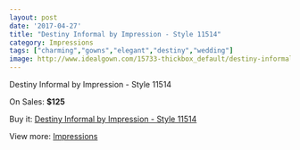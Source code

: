 ```yaml
---
layout: post
date: '2017-04-27'
title: "Destiny Informal by Impression - Style 11514"
category: Impressions
tags: ["charming","gowns","elegant","destiny","wedding"]
image: http://www.idealgown.com/15733-thickbox_default/destiny-informal-by-impression-style-11514.jpg
---
```

Destiny Informal by Impression - Style 11514

On Sales: **$125**
<a href="https://www.idealgown.com/en/impressions/6287-destiny-informal-by-impression-style-11514.html"><amp-img layout="responsive" width="600" height="600" src="//www.idealgown.com/15733-thickbox_default/destiny-informal-by-impression-style-11514.jpg" alt="Destiny Informal by Impression - Style 11514 0" /></a>
<a href="https://www.idealgown.com/en/impressions/6287-destiny-informal-by-impression-style-11514.html"><amp-img layout="responsive" width="600" height="600" src="//www.idealgown.com/15734-thickbox_default/destiny-informal-by-impression-style-11514.jpg" alt="Destiny Informal by Impression - Style 11514 1" /></a>

Buy it: [Destiny Informal by Impression - Style 11514](https://www.idealgown.com/en/impressions/6287-destiny-informal-by-impression-style-11514.html "Destiny Informal by Impression - Style 11514")

View more: [Impressions](https://www.idealgown.com/en/91-impressions "Impressions")